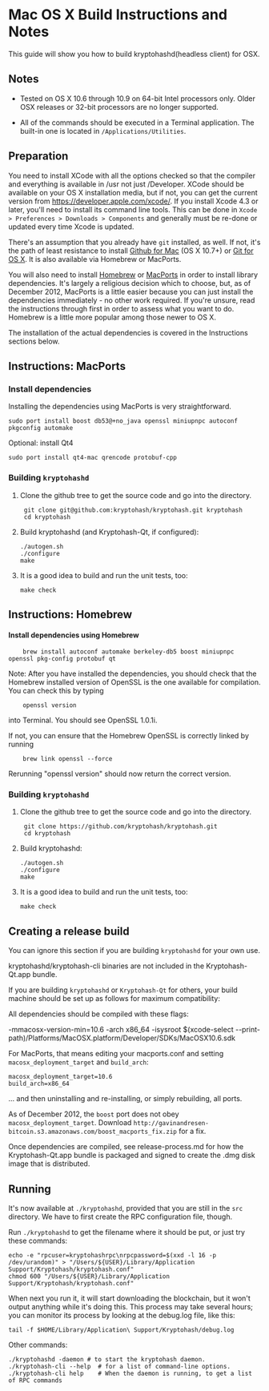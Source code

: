 Mac OS X Build Instructions and Notes
====================================
This guide will show you how to build kryptohashd(headless client) for OSX.

Notes
-----

* Tested on OS X 10.6 through 10.9 on 64-bit Intel processors only.
Older OSX releases or 32-bit processors are no longer supported.

* All of the commands should be executed in a Terminal application. The
built-in one is located in `/Applications/Utilities`.

Preparation
-----------

You need to install XCode with all the options checked so that the compiler
and everything is available in /usr not just /Developer. XCode should be
available on your OS X installation media, but if not, you can get the
current version from https://developer.apple.com/xcode/. If you install
Xcode 4.3 or later, you'll need to install its command line tools. This can
be done in `Xcode > Preferences > Downloads > Components` and generally must
be re-done or updated every time Xcode is updated.

There's an assumption that you already have `git` installed, as well. If
not, it's the path of least resistance to install [Github for Mac](https://mac.github.com/)
(OS X 10.7+) or
[Git for OS X](https://code.google.com/p/git-osx-installer/). It is also
available via Homebrew or MacPorts.

You will also need to install [Homebrew](http://brew.sh)
or [MacPorts](https://www.macports.org/) in order to install library
dependencies. It's largely a religious decision which to choose, but, as of
December 2012, MacPorts is a little easier because you can just install the
dependencies immediately - no other work required. If you're unsure, read
the instructions through first in order to assess what you want to do.
Homebrew is a little more popular among those newer to OS X.

The installation of the actual dependencies is covered in the Instructions
sections below.

Instructions: MacPorts
----------------------

### Install dependencies

Installing the dependencies using MacPorts is very straightforward.

    sudo port install boost db53@+no_java openssl miniupnpc autoconf pkgconfig automake

Optional: install Qt4

    sudo port install qt4-mac qrencode protobuf-cpp

### Building `kryptohashd`

1. Clone the github tree to get the source code and go into the directory.

        git clone git@github.com:kryptohash/kryptohash.git kryptohash
        cd kryptohash

2.  Build kryptohashd (and Kryptohash-Qt, if configured):

        ./autogen.sh
        ./configure
        make

3.  It is a good idea to build and run the unit tests, too:

        make check

Instructions: Homebrew
----------------------

#### Install dependencies using Homebrew

        brew install autoconf automake berkeley-db5 boost miniupnpc openssl pkg-config protobuf qt

Note: After you have installed the dependencies, you should check that the Homebrew installed version of OpenSSL is the one available for compilation. You can check this by typing

        openssl version

into Terminal. You should see OpenSSL 1.0.1i.

If not, you can ensure that the Homebrew OpenSSL is correctly linked by running

        brew link openssl --force

Rerunning "openssl version" should now return the correct version.

### Building `kryptohashd`

1. Clone the github tree to get the source code and go into the directory.

        git clone https://github.com/kryptohash/kryptohash.git
        cd kryptohash

2.  Build kryptohashd:

        ./autogen.sh
        ./configure
        make

3.  It is a good idea to build and run the unit tests, too:

        make check

Creating a release build
------------------------
You can ignore this section if you are building `kryptohashd` for your own use.

kryptohashd/kryptohash-cli binaries are not included in the Kryptohash-Qt.app bundle.

If you are building `kryptohashd` or `Kryptohash-Qt` for others, your build machine should be set up
as follows for maximum compatibility:

All dependencies should be compiled with these flags:

 -mmacosx-version-min=10.6
 -arch x86_64
 -isysroot $(xcode-select --print-path)/Platforms/MacOSX.platform/Developer/SDKs/MacOSX10.6.sdk

For MacPorts, that means editing your macports.conf and setting
`macosx_deployment_target` and `build_arch`:

    macosx_deployment_target=10.6
    build_arch=x86_64

... and then uninstalling and re-installing, or simply rebuilding, all ports.

As of December 2012, the `boost` port does not obey `macosx_deployment_target`.
Download `http://gavinandresen-bitcoin.s3.amazonaws.com/boost_macports_fix.zip`
for a fix.

Once dependencies are compiled, see release-process.md for how the Kryptohash-Qt.app
bundle is packaged and signed to create the .dmg disk image that is distributed.

Running
-------

It's now available at `./kryptohashd`, provided that you are still in the `src`
directory. We have to first create the RPC configuration file, though.

Run `./kryptohashd` to get the filename where it should be put, or just try these
commands:

    echo -e "rpcuser=kryptohashrpc\nrpcpassword=$(xxd -l 16 -p /dev/urandom)" > "/Users/${USER}/Library/Application Support/Kryptohash/kryptohash.conf"
    chmod 600 "/Users/${USER}/Library/Application Support/Kryptohash/kryptohash.conf"

When next you run it, it will start downloading the blockchain, but it won't
output anything while it's doing this. This process may take several hours;
you can monitor its process by looking at the debug.log file, like this:

    tail -f $HOME/Library/Application\ Support/Kryptohash/debug.log

Other commands:

    ./kryptohashd -daemon # to start the kryptohash daemon.
    ./kryptohash-cli --help  # for a list of command-line options.
    ./kryptohash-cli help    # When the daemon is running, to get a list of RPC commands
